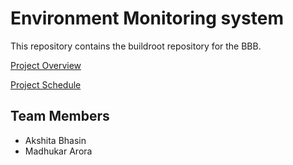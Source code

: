 # Environment Monitoring system

This repository contains the buildroot repository for the BBB.

[Project Overview](https://github.com/cu-ecen-5013/final-project-akshita-bhasin/wiki/Project-Overview)

[Project Schedule](https://github.com/cu-ecen-5013/final-project-akshita-bhasin/wiki/Schedule)

## Team Members
* Akshita Bhasin
* Madhukar Arora
